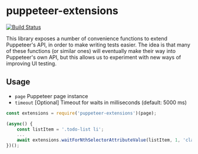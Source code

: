 # puppeteer-extensions
[![Build Status](https://travis-ci.org/HuddleEng/puppeteer-extensions.svg?branch=master)](https://travis-ci.org/HuddleEng/puppeteer-extensions)

This library exposes a number of convenience functions to extend Puppeteer's API, in order to make writing tests easier.
The idea is that many of these functions (or similar ones) will eventually make their way into Puppeteer's own API, but 
this allows us to experiment with new ways of improving UI testing.

## Usage
- `page` Puppeteer page instance
- `timeout` [Optional] Timeout for waits in milliseconds (default: 5000 ms)

```javascript
const extensions = require('puppeteer-extensions')(page);
```

```javascript
(async() {
    const listItem = '.todo-list li';
    ...
    await extensions.waitForNthSelectorAttributeValue(listItem, 1, 'class', 'completed');
})();

```